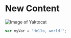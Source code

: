 # New Content

![Image of Yaktocat](https://octodex.github.com/images/yaktocat.png)

``` javascript
var myVar = "Hello, world!";
```
